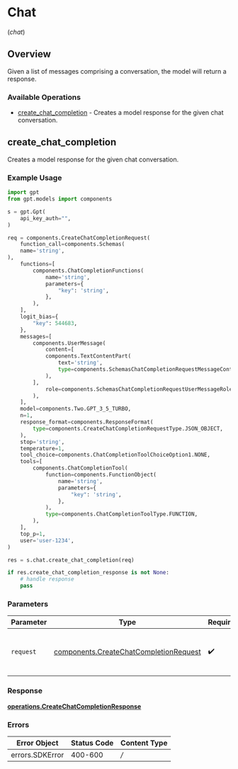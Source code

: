 # Chat
(*chat*)

## Overview

Given a list of messages comprising a conversation, the model will return a response.

### Available Operations

* [create_chat_completion](#create_chat_completion) - Creates a model response for the given chat conversation.

## create_chat_completion

Creates a model response for the given chat conversation.

### Example Usage

```python
import gpt
from gpt.models import components

s = gpt.Gpt(
    api_key_auth="",
)

req = components.CreateChatCompletionRequest(
    function_call=components.Schemas(
    name='string',
),
    functions=[
        components.ChatCompletionFunctions(
            name='string',
            parameters={
                "key": 'string',
            },
        ),
    ],
    logit_bias={
        "key": 544683,
    },
    messages=[
        components.UserMessage(
            content=[
            components.TextContentPart(
                text='string',
                type=components.SchemasChatCompletionRequestMessageContentPartTextType.TEXT,
            ),
        ],
            role=components.SchemasChatCompletionRequestUserMessageRole.USER,
        ),
    ],
    model=components.Two.GPT_3_5_TURBO,
    n=1,
    response_format=components.ResponseFormat(
        type=components.CreateChatCompletionRequestType.JSON_OBJECT,
    ),
    stop='string',
    temperature=1,
    tool_choice=components.ChatCompletionToolChoiceOption1.NONE,
    tools=[
        components.ChatCompletionTool(
            function=components.FunctionObject(
                name='string',
                parameters={
                    "key": 'string',
                },
            ),
            type=components.ChatCompletionToolType.FUNCTION,
        ),
    ],
    top_p=1,
    user='user-1234',
)

res = s.chat.create_chat_completion(req)

if res.create_chat_completion_response is not None:
    # handle response
    pass
```

### Parameters

| Parameter                                                                                        | Type                                                                                             | Required                                                                                         | Description                                                                                      |
| ------------------------------------------------------------------------------------------------ | ------------------------------------------------------------------------------------------------ | ------------------------------------------------------------------------------------------------ | ------------------------------------------------------------------------------------------------ |
| `request`                                                                                        | [components.CreateChatCompletionRequest](../../models/components/createchatcompletionrequest.md) | :heavy_check_mark:                                                                               | The request object to use for the request.                                                       |


### Response

**[operations.CreateChatCompletionResponse](../../models/operations/createchatcompletionresponse.md)**
### Errors

| Error Object    | Status Code     | Content Type    |
| --------------- | --------------- | --------------- |
| errors.SDKError | 400-600         | */*             |
